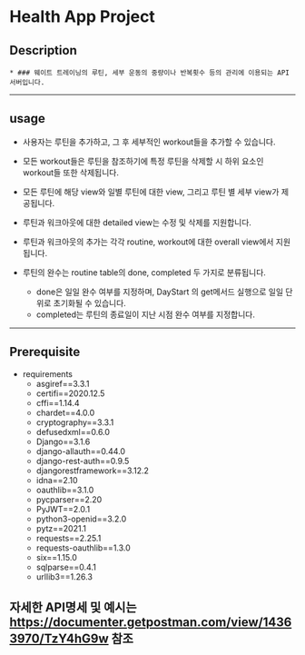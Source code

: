 # Health App Project

## Description
	* ### 웨이트 트레이닝의 루틴, 세부 운동의 중량이나 반복횟수 등의 관리에 이용되는 API서버입니다.


***
## 
## 

## usage
 * 사용자는 루틴을 추가하고, 그 후 세부적인 workout들을 추가할 수 있습니다.
 
 * 모든 workout들은 루틴을 참조하기에 특정 루틴을 삭제할 시 하위 요소인 workout들 또한 삭제됩니다.
 
 * 모든 루틴에 해당 view와 일별 루틴에 대한 view, 그리고 루틴 별 세부 view가 제공됩니다.
 
 * 루틴과 워크아웃에 대한 detailed view는 수정 및 삭제를 지원합니다.
 
 * 루틴과 워크아웃의 추가는 각각 routine, workout에 대한 overall view에서 지원됩니다.
 
 * 루틴의 완수는 routine table의 done, completed 두 가지로 분류됩니다.
    * done은 일일 완수 여부를 지정하며, DayStart 의 get메서드 실행으로 일일 단위로 초기화될 수 있습니다.
    * completed는 루틴의 종료일이 지난 시점 완수 여부를 지정합니다.
    

***
## 
## 
## Prerequisite
* requirements
  * asgiref==3.3.1
  * certifi==2020.12.5
  * cffi==1.14.4
  * chardet==4.0.0
  * cryptography==3.3.1
  * defusedxml==0.6.0
  * Django==3.1.6
  * django-allauth==0.44.0
  * django-rest-auth==0.9.5
  * djangorestframework==3.12.2
  * idna==2.10
  * oauthlib==3.1.0
  * pycparser==2.20
  * PyJWT==2.0.1
  * python3-openid==3.2.0
  * pytz==2021.1
  * requests==2.25.1
  * requests-oauthlib==1.3.0
  * six==1.15.0
  * sqlparse==0.4.1
  * urllib3==1.26.3


## 자세한 API명세 및 예시는 https://documenter.getpostman.com/view/14363970/TzY4hG9w  참조
